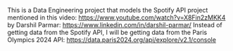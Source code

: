 This is a Data Engineering project that models the Spotify API project mentioned in this video: https://www.youtube.com/watch?v=X8Fin2zMKK4 by Darshil Parmar: https://www.linkedin.com/in/darshil-parmar/
Instead of getting data from the Spotify API, I will be getting data from the Paris Olympics 2024 API: https://data.paris2024.org/api/explore/v2.1/console